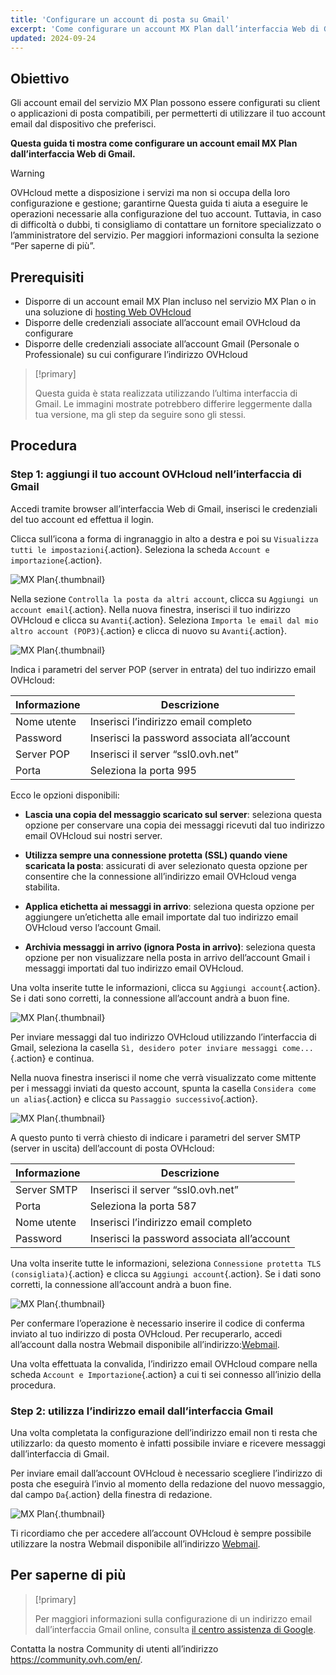 ```yaml
---
title: 'Configurare un account di posta su Gmail'
excerpt: 'Come configurare un account MX Plan dall’interfaccia Web di Gmail'
updated: 2024-09-24
---
```


## Obiettivo

Gli account email del servizio MX Plan possono essere configurati su client o applicazioni di posta compatibili, per permetterti di utilizzare il tuo account email dal dispositivo che preferisci.

**Questa guida ti mostra come configurare un account email MX Plan dall’interfaccia Web di Gmail.**

> [!warning]
>
> OVHcloud mette a disposizione i servizi ma non si occupa della loro configurazione e gestione; garantirne
> Questa guida ti aiuta a eseguire le operazioni necessarie alla configurazione del tuo account. Tuttavia, in caso di difficoltà o dubbi, ti consigliamo di contattare un fornitore specializzato o l’amministratore del servizio.  Per maggiori informazioni consulta la sezione “Per saperne di più”.
>

## Prerequisiti

- Disporre di un account email MX Plan incluso nel servizio MX Plan o in una soluzione di [hosting Web OVHcloud](/links/web/hosting)
- Disporre delle credenziali associate all’account email OVHcloud da configurare
- Disporre delle credenziali associate all’account Gmail (Personale o Professionale) su cui configurare l’indirizzo OVHcloud

> [!primary]
>
> Questa guida è stata realizzata utilizzando l’ultima interfaccia di Gmail. Le immagini mostrate potrebbero differire leggermente dalla tua versione, ma gli step da seguire sono gli stessi.
>

## Procedura

### Step 1: aggiungi il tuo account OVHcloud nell’interfaccia di Gmail

Accedi tramite browser all’interfaccia Web di Gmail, inserisci le credenziali del tuo account ed effettua il login.

Clicca sull’icona a forma di ingranaggio in alto a destra e poi su `Visualizza tutti le impostazioni`{.action}. Seleziona la scheda `Account e importazione`{.action}. 

![MX Plan](images/configuration-gmail-web-step1.png){.thumbnail}

Nella sezione `Controlla la posta da altri account`, clicca su `Aggiungi un account email`{.action}. Nella nuova finestra, inserisci il tuo indirizzo OVHcloud e clicca su `Avanti`{.action}. Seleziona `Importa le email dal mio altro account (POP3)`{.action} e clicca di nuovo su `Avanti`{.action}.

![MX Plan](images/configuration-gmail-web-step2.png){.thumbnail}

Indica i parametri del server POP (server in entrata) del tuo indirizzo email OVHcloud:

|Informazione|Descrizione| 
|---|---| 
|Nome utente|Inserisci l’indirizzo email completo|  
|Password|Inserisci la password associata all’account|
|Server POP|Inserisci il server “ssl0.ovh.net”|
|Porta|Seleziona la porta 995|

Ecco le opzioni disponibili:

- **Lascia una copia del messaggio scaricato sul server**: seleziona questa opzione per conservare una copia dei messaggi ricevuti dal tuo indirizzo email OVHcloud sui nostri server.

- **Utilizza sempre una connessione protetta (SSL) quando viene scaricata la posta**: assicurati di aver selezionato questa opzione per consentire che la connessione all’indirizzo email OVHcloud venga stabilita.

- **Applica etichetta ai messaggi in arrivo**: seleziona questa opzione per aggiungere un’etichetta alle email importate dal tuo indirizzo email OVHcloud verso l’account Gmail.

- **Archivia messaggi in arrivo (ignora Posta in arrivo)**: seleziona questa opzione per non visualizzare nella posta in arrivo dell’account Gmail i messaggi importati dal tuo indirizzo email OVHcloud.

Una volta inserite tutte le informazioni, clicca su `Aggiungi account`{.action}. Se i dati sono corretti, la connessione all’account andrà a buon fine. 

![MX Plan](images/configuration-gmail-web-step3.png){.thumbnail}

Per inviare messaggi dal tuo indirizzo OVHcloud utilizzando l’interfaccia di Gmail, seleziona la casella `Sì, desidero poter inviare messaggi come...`{.action} e continua. 

Nella nuova finestra inserisci il nome che verrà visualizzato come mittente per i messaggi inviati da questo account, spunta la casella `Considera come un alias`{.action} e clicca su `Passaggio successivo`{.action}.

![MX Plan](images/configuration-gmail-web-step4.png){.thumbnail}

A questo punto ti verrà chiesto di indicare i parametri del server SMTP (server in uscita) dell’account di posta OVHcloud:

|Informazione|Descrizione| 
|---|---| 
|Server SMTP|Inserisci il server “ssl0.ovh.net”|
|Porta|Seleziona la porta 587|
|Nome utente|Inserisci l’indirizzo email completo|  
|Password|Inserisci la password associata all’account|

Una volta inserite tutte le informazioni, seleziona `Connessione protetta TLS (consigliata)`{.action} e clicca su `Aggiungi account`{.action}. Se i dati sono corretti, la connessione all’account andrà a buon fine. 

![MX Plan](images/configuration-gmail-web-step5.png){.thumbnail}

Per confermare l’operazione è necessario inserire il codice di conferma inviato al tuo indirizzo di posta OVHcloud. Per recuperarlo, accedi all’account dalla nostra Webmail disponibile all’indirizzo:[Webmail](/links/web/email). 

Una volta effettuata la convalida, l’indirizzo email OVHcloud compare nella scheda `Account e Importazione`{.action} a cui ti sei connesso all’inizio della procedura.

### Step 2: utilizza l’indirizzo email dall’interfaccia Gmail

Una volta completata la configurazione dell’indirizzo email non ti resta che utilizzarlo: da questo momento è infatti possibile inviare e ricevere messaggi dall’interfaccia di Gmail.

Per inviare email dall’account OVHcloud è necessario scegliere l’indirizzo di posta che eseguirà l’invio al momento della redazione del nuovo messaggio, dal campo `Da`{.action} della finestra di redazione.

![MX Plan](images/configuration-gmail-web-step6.png){.thumbnail}

Ti ricordiamo che per accedere all’account OVHcloud è sempre possibile utilizzare la nostra Webmail disponibile all’indirizzo [Webmail](/links/web/email). 

## Per saperne di più

> [!primary]
>
> Per maggiori informazioni sulla configurazione di un indirizzo email dall’interfaccia Gmail online, consulta [il centro assistenza di Google](https://support.google.com/mail/answer/21289?hl=it&co=GENIE.Platform%3DDesktop).

Contatta la nostra Community di utenti all’indirizzo <https://community.ovh.com/en/>.